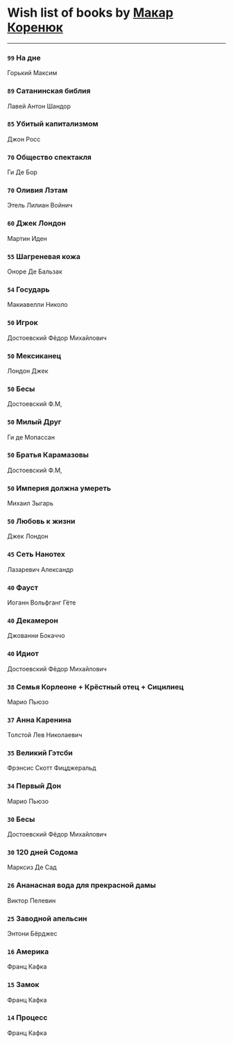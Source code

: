 # Wish list of books by [Макар Коренюк](http://vk.com/id126368737)
---

### `99` На дне
Горький Максим

### `89` Сатанинская библия
Лавей Антон Шандор

### `85` Убитый капитализмом
Джон Росс

### `70` Общество спектакля
Ги Де Бор

### `70` Оливия Лэтам
Этель Лилиан Войнич

### `60` Джек Лондон
Мартин Иден

### `55` Шагреневая кожа
Оноре Де Бальзак

### `54` Государь
Макиавелли Николо

### `50` Игрок
Достоевский Фёдор Михайлович

### `50` Мексиканец
Лондон Джек

### `50` Бесы
Достоевский Ф.М,

### `50` Милый Друг
Ги де Мопассан

### `50` Братья Карамазовы
Достоевский Ф.М,

### `50` Империя должна умереть
Михаил Зыгарь

### `50` Любовь к жизни
Джек Лондон

### `45` Сеть Нанотех
Лазаревич Александр

### `40` Фауст
Иоганн Вольфганг Гёте

### `40` Декамерон
Джованни Бокаччо

### `40` Идиот
Достоевский Фёдор Михайлович

### `38` Семья Корлеоне + Крёстный отец + Сицилиец
Марио Пьюзо

### `37` Анна Каренина
Толстой Лев Николаевич

### `35` Великий Гэтсби
Фрэнсис Скотт Фицджеральд

### `34` Первый Дон
Марио Пьюзо

### `30` Бесы
Достоевский Фёдор Михайлович

### `30` 120 дней Содома
Марксиз Де Сад

### `26` Ананасная вода для прекрасной дамы
Виктор Пелевин

### `25` Заводной апельсин
Энтони Бёрджес

### `16` Америка
Франц Кафка

### `15` Замок
Франц Кафка

### `14` Процесс
Франц Кафка

